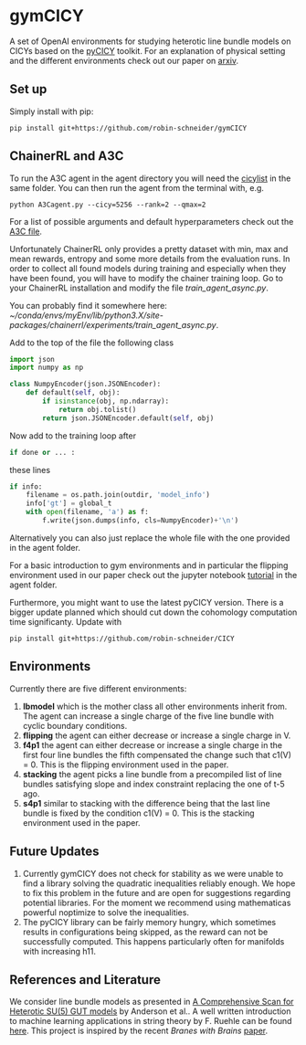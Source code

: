 # gymCICY

A set of OpenAI environments for studying heterotic line bundle models on CICYs based on the [pyCICY](https://github.com/robin-schneider/CICY/) toolkit. For an explanation of physical setting and the different environments check out our paper on [arxiv](https://arxiv.org/abs/2003.XXXXX).

## Set up

Simply install with pip:

```console
pip install git+https://github.com/robin-schneider/gymCICY
```

## ChainerRL and A3C

To run the A3C agent in the agent directory you will need the [cicylist](http://www-thphys.physics.ox.ac.uk/projects/CalabiYau/cicylist/cicylist.txt) in the same folder.
You can then run the agent from the terminal with, e.g.

```console
python A3Cagent.py --cicy=5256 --rank=2 --qmax=2
```

For a list of possible arguments and default hyperparameters check out the [A3C file](https://github.com/robin-schneider/gymCICY/agents/A3Cagent.py).

Unfortunately ChainerRL only provides a pretty dataset with min, max and mean rewards, entropy and some more details from the evaluation runs. In order to collect all found models during training and especially when they have been found, you will have to modify the chainer training loop. Go to your ChainerRL installation and modify the file *train_agent_async.py*.

You can probably find it somewhere here: *~/conda/envs/myEnv/lib/python3.X/site-packages/chainerrl/experiments/train_agent_async.py*.

Add to the top of the file the following class

```python
import json
import numpy as np

class NumpyEncoder(json.JSONEncoder):
    def default(self, obj):
        if isinstance(obj, np.ndarray):
            return obj.tolist()
        return json.JSONEncoder.default(self, obj)
```

Now add to the training loop after

```python
if done or ... :
```

these lines

```python
if info:
    filename = os.path.join(outdir, 'model_info')
    info['gt'] = global_t
    with open(filename, 'a') as f:
        f.write(json.dumps(info, cls=NumpyEncoder)+'\n')
```

Alternatively you can also just replace the whole file with the one provided in the agent folder.

For a basic introduction to gym environments and in particular the flipping environment used in our paper check out the jupyter notebook [tutorial](https://github.com/robin-schneider/gymCICY/blob/master/agents/Tutorial.ipynb) in the agent folder.

Furthermore, you might want to use the latest pyCICY version. There is a bigger update planned which should cut down the cohomology computation time significanty. Update with

```console
pip install git+https://github.com/robin-schneider/CICY
```

## Environments

Currently there are five different environments:

1. **lbmodel** which is the mother class all other environments inherit from. The agent can increase a single charge of the five line bundle with cyclic boundary conditions.
2. **flipping** the agent can either decrease or increase a single charge in V.
3. **f4p1** the agent can either decrease or increase a single charge in the first four line bundles the fifth compensated the change such that c1(V) = 0. This is the flipping environment used in the paper.
4. **stacking** the agent picks a line bundle from a precompiled list of line bundles satisfying slope and index constraint replacing the one of t-5 ago.
5. **s4p1** similar to stacking with the difference being that the last line bundle is fixed by the condition c1(V) = 0. This is the stacking environment used in the paper.

## Future Updates

1. Currently gymCICY does not check for stability as we were unable to find a library solving the quadratic inequalities reliably enough. We hope to fix this problem in the future and are open for suggestions regarding potential libraries. For the moment we recommend using mathematicas powerful noptimize to solve the inequalities.
2. The pyCICY library can be fairly memory hungry, which sometimes results in configurations being skipped, as the reward can not be successfully computed. This happens particularly often for manifolds with increasing h11.

## References and Literature

We consider line bundle models as presented in [A Comprehensive Scan for Heterotic SU(5) GUT models](https://arxiv.org/abs/1307.4787v1) by Anderson et al.. A well written introduction to machine learning applications in string theory by F. Ruehle can be found [here](https://www.sciencedirect.com/science/article/pii/S0370157319303072). This project is inspired by the recent *Branes with Brains* [paper](https://arxiv.org/abs/1903.11616).
